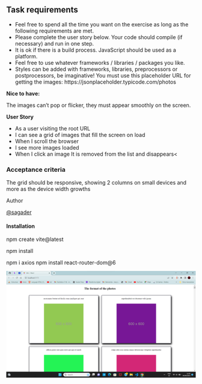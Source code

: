 <h2>Task requirements</h2>
<ul>
<li>Feel free to spend all the time you want on the exercise as long as the following requirements are met.</li>

<li>Please complete the user story below. Your code should compile (if necessary) and run in one step.</li> 
<li>It is ok if there is a build process. JavaScript should be used as a platform.</li>
<li>Feel free to use whatever frameworks / libraries / packages you like.</li>
<li>Styles can be added with frameworks, libraries, preprocessors or postprocessors, be imaginative! You must use this placeholder URL for getting the images: https://jsonplaceholder.typicode.com/photos</li>
</ul>

<strong> Nice to have: </strong>

The images can’t pop or flicker, they must appear smoothly on the screen.

<strong> User Story </strong>
<ul>
<li>As a user visiting the root URL</li>
<li>I can see a grid of images that fill the screen on load</li> 
<li>When I scroll the browser</li> 
<li>I see more images loaded</li> 
<li>When I click an image It is removed from the list and disappears<</li>
</ul>
<h3>Acceptance criteria</h3>

The grid should be responsive, showing 2 columns on small devices and more as the device width growths

Author

<a href ="https://github.com/maryrrr?tab=repositories">@sagader</a>

<h4>Installation</h4>
npm create vite@latest

npm install

npm i axios npm install react-router-dom@6

<img src="Screenshot 2023-09-04 114535.png">
